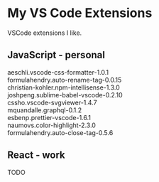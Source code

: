 # My VS Code Extensions

VSCode extensions I like.

## JavaScript - personal

aeschli.vscode-css-formatter-1.0.1  
formulahendry.auto-rename-tag-0.0.15  
christian-kohler.npm-intellisense-1.3.0	 
joshpeng.sublime-babel-vscode-0.2.10  
cssho.vscode-svgviewer-1.4.7  
mquandalle.graphql-0.1.2  
esbenp.prettier-vscode-1.6.1  
naumovs.color-highlight-2.3.0  
formulahendry.auto-close-tag-0.5.6  

## React - work

TODO
